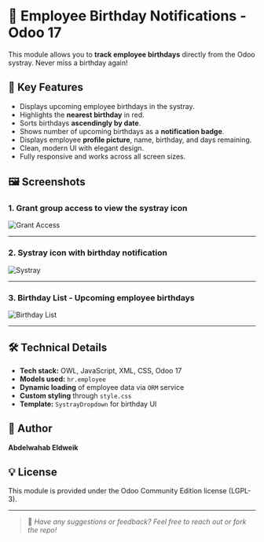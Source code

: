 # 🎂 Employee Birthday Notifications - Odoo 17

This module allows you to **track employee birthdays** directly from the Odoo systray. Never miss a birthday again!

## 📌 Key Features

- Displays upcoming employee birthdays in the systray.
- Highlights the **nearest birthday** in red.
- Sorts birthdays **ascendingly by date**.
- Shows number of upcoming birthdays as a **notification badge**.
- Displays employee **profile picture**, name, birthday, and days remaining.
- Clean, modern UI with elegant design.
- Fully responsive and works across all screen sizes.

## 🖼️ Screenshots

### 1. Grant group access to view the systray icon
![Grant Access](first.png)

---

### 2. Systray icon with birthday notification
![Systray](second.png)

---

### 3. Birthday List - Upcoming employee birthdays
![Birthday List](third.png)

---

## 🛠️ Technical Details

- **Tech stack:** OWL, JavaScript, XML, CSS, Odoo 17
- **Models used:** `hr.employee`
- **Dynamic loading** of employee data via `ORM` service
- **Custom styling** through `style.css`
- **Template:** `SystrayDropdown` for birthday UI


## 👤 Author

**Abdelwahab Eldweik**  

## 💡 License

This module is provided under the Odoo Community Edition license (LGPL-3).

---

> 💬 _Have any suggestions or feedback? Feel free to reach out or fork the repo!_


